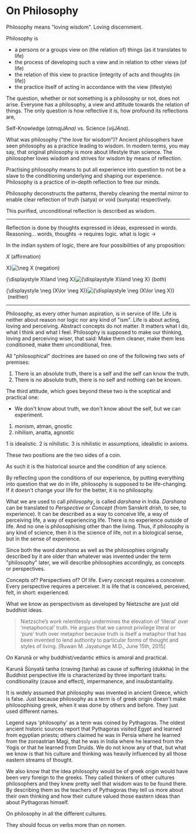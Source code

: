 # On Philosophy

Philosophy means "loving wisdom". 
Loving discernment. 


Philosophy is 
* a persons or a groups view on (the relation of) things (as it translates to life)
* the process of developing such a view and in relation to other views (of life)
* the relation of this view to practice (integrity of acts and thoughts (in life))
* the practice itself of acting in accordance with the view (lifestyle)






The question, whether or not something is a philosophy or not, does not arise. Everyone has a philosophy, a view and attitude towards the relation of things. The only question is how reflective it is, how profound its reflections are, 


Self-Knowledge (*atmajJAna)* vs. Science (*vijJAna*).


What was philosophy ("the love for wisdom")?
Ancient philosophers have seen philosophy as a practice leading to wisdom. In modern terms, you may say, that original philosophy is more about lifestyle than science. The philosopher loves wisdom and strives for wisdom by means of reflection. 

Practising philosophy means to put all experience into question to not be a slave to the conditioning underlying and shaping our experience. Philosophy is a practice of in-depth reflection to free our minds. 

Philosophy deconstructs the patterns, thereby cleaning the mental mirror to enable clear reflection of truth (satya) or void (sunyata) respectively.

This purified, unconditional reflection is described as wisdom.

---

Reflection is done by thoughts expressed in ideas, expressed in words.
Reasoning... words, thoughts -> requires logic. what is logic ->

In the indian system of logic, there are four possibilities of any proposition:

*X* (affirmation)

X}![\neg X](https://wikimedia.org/api/rest_v1/media/math/render/svg/da203aa7c9d097e5bf16f6f9cc482b3347ebe28e) (negation)

{\displaystyle X\land \neg X}![{\displaystyle X\land \neg X}](https://wikimedia.org/api/rest_v1/media/math/render/svg/65452f3385ecbdaed42a3636c6ba6e100af424c7) (both)

{\displaystyle \neg (X\lor \neg X)}![{\displaystyle \neg (X\lor \neg X)}](https://wikimedia.org/api/rest_v1/media/math/render/svg/fba0a8757459a6665632529a65f1412d3f91a1b3) (neither)




---












Philosophy, as every other human aspiration, is in service of life. Life is neither about reason nor logic nor any kind of "ism". Life is about acting, loving and perceiving. Abstract concepts do not matter. It matters what I do, what I think and what I feel. 
Philosophy is supposed to make our thinking, loving and perceiving wiser, that said: Make them cleaner, make them less conditioned, make them unconditional, free.


All "philosophical" doctrines are based on one of the following two sets of premises:
1. There is an absolute truth, there is a self and the self can know the truth.
2. There is no absolute truth, there is no self and nothing can be known.

The third attitude, which goes beyond these two is the sceptical and practical one:
* We don't know about truth, we don't know about the self, but we can experiment.

1. monism, atman, gnostic
2. nihilism, anatta, agnostic


1 is idealistic.
2 is nihilistic.
3 is nihilistic in assumptions, idealistic in axioms. 








These two positions are the two sides of a coin.


As such it is the historical source and the condition of any science.

By reflecting upon the conditions of our experience, by putting everything into question that we do in life, philosophy is supposed to be life-changing. If it doesn't change your life for the better, it is no philosophy. 


What we are used to call *philosophy*, is called *darshana* in India. *Darshana* can be translated to *Perspective* or *Concept* (from Sanskrit *drish*, to see, to experience). It can be described as a way to conceive life, a way of perceiving life, a way of experiencing life. There is no experience outside of life. And no one is philosophising other than the living. Thus, if philosophy is any kind of science, then it is the science of life, not in a biological sense, but in the sense of experience. 



Since both the word *darshana* as well as the philosophies originally described by it are older than whatever was invented under the term "philosophy" later, we will describe philosophies accordingly, as concepts or perspectives.

Concepts of? Perspectives of? Of life.
Every concept requires a conceiver.
Every perspective requires a perceiver.
It is life that is conceived, perceived, felt, in short: experienced.



What we know as perspectivism as developed by Nietzsche are just old buddhist ideas. 

> Nietzsche’s work relentlessly undermines the elevation of ‘literal’ over ‘metaphorical’ truth. He argues that we cannot privilege literal or ‘pure’ truth over metaphor because truth is itself a metaphor that has been invented to lend authority to particular forms of thought and styles of living. [Ruwan M. Jayatunge M.D., June 15th, 2015]



On Karuṇā or why buddhist/vedantic ethics is amoral and practical.

Karuṇā
Śūnyatā
tanha (craving (tanha) as cause of suffering (dukkha)
In the Buddhist perspective life is characterized by three important traits: conditionality (cause and effect), impermanence, and insubstantiality.





It is widely assumed that philosophy was invented in ancient Greece, which is false. Just because philosophy as a term is of greek origin doesn't make philosophising greek, when it was done by others and before. They just used different names. 

Legend says 'philosophy' as a term was coined by Pythagoras. The oldest ancient historic sources report that Pythagoras visited Egypt and learned from egyptian priests; others claimed he was in Persia where he learned from the zoroastrian Magi, that he was in India where he learned from the Yogis or that he learned from Druids. We do not know any of that, but what we know is that his culture and thinking was heavily influenced by all those eastern streams of thought. 

We also know that the idea philosophy would be of greek origin would have been very foreign to the greeks. They called thinkers of other cultures philosophers and they knew pretty well that wisdom was to be found there. By describing them as the teachers of Pythagoras they tell us more about their own thinking and how their culture valued those eastern ideas than about Pythagoras himself. 


On philosophy in all the different cultures.

They should focus on verbs more than on nomen.

